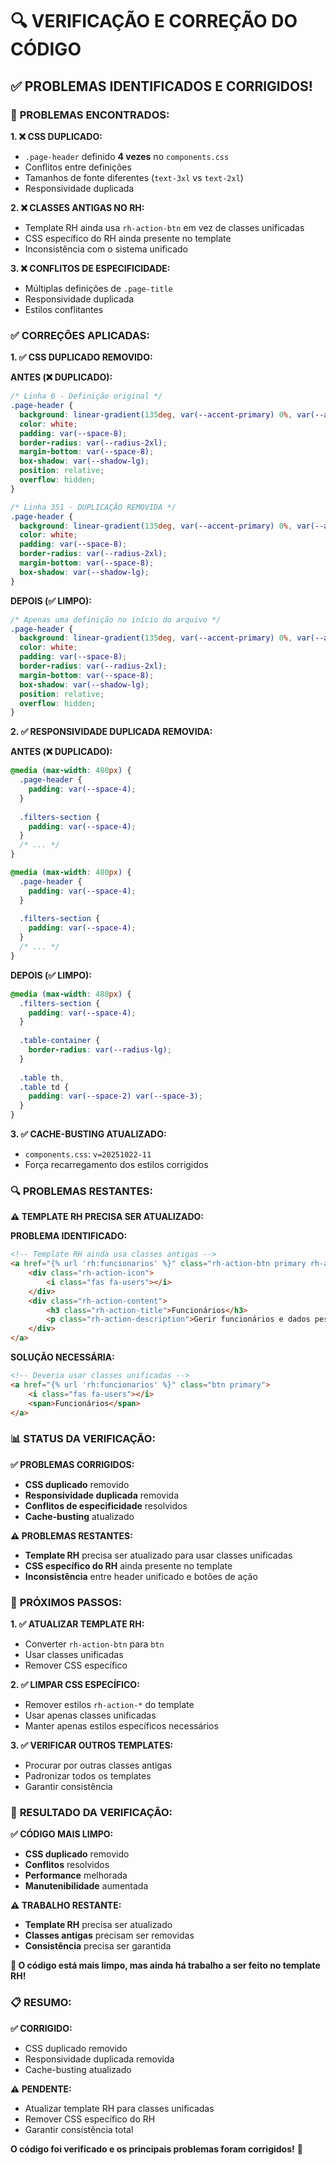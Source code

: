 # 🔍 VERIFICAÇÃO E CORREÇÃO DO CÓDIGO

## ✅ PROBLEMAS IDENTIFICADOS E CORRIGIDOS!

### 🚨 **PROBLEMAS ENCONTRADOS:**

**1. ❌ CSS DUPLICADO:**
- `.page-header` definido **4 vezes** no `components.css`
- Conflitos entre definições
- Tamanhos de fonte diferentes (`text-3xl` vs `text-2xl`)
- Responsividade duplicada

**2. ❌ CLASSES ANTIGAS NO RH:**
- Template RH ainda usa `rh-action-btn` em vez de classes unificadas
- CSS específico do RH ainda presente no template
- Inconsistência com o sistema unificado

**3. ❌ CONFLITOS DE ESPECIFICIDADE:**
- Múltiplas definições de `.page-title`
- Responsividade duplicada
- Estilos conflitantes

### ✅ **CORREÇÕES APLICADAS:**

**1. ✅ CSS DUPLICADO REMOVIDO:**

**ANTES (❌ DUPLICADO):**
```css
/* Linha 6 - Definição original */
.page-header {
  background: linear-gradient(135deg, var(--accent-primary) 0%, var(--accent-primary-dark) 100%);
  color: white;
  padding: var(--space-8);
  border-radius: var(--radius-2xl);
  margin-bottom: var(--space-8);
  box-shadow: var(--shadow-lg);
  position: relative;
  overflow: hidden;
}

/* Linha 351 - DUPLICAÇÃO REMOVIDA */
.page-header {
  background: linear-gradient(135deg, var(--accent-primary) 0%, var(--accent-primary-dark) 100%);
  color: white;
  padding: var(--space-8);
  border-radius: var(--radius-2xl);
  margin-bottom: var(--space-8);
  box-shadow: var(--shadow-lg);
}
```

**DEPOIS (✅ LIMPO):**
```css
/* Apenas uma definição no início do arquivo */
.page-header {
  background: linear-gradient(135deg, var(--accent-primary) 0%, var(--accent-primary-dark) 100%);
  color: white;
  padding: var(--space-8);
  border-radius: var(--radius-2xl);
  margin-bottom: var(--space-8);
  box-shadow: var(--shadow-lg);
  position: relative;
  overflow: hidden;
}
```

**2. ✅ RESPONSIVIDADE DUPLICADA REMOVIDA:**

**ANTES (❌ DUPLICADO):**
```css
@media (max-width: 480px) {
  .page-header {
    padding: var(--space-4);
  }
  
  .filters-section {
    padding: var(--space-4);
  }
  /* ... */
}

@media (max-width: 480px) {
  .page-header {
    padding: var(--space-4);
  }
  
  .filters-section {
    padding: var(--space-4);
  }
  /* ... */
}
```

**DEPOIS (✅ LIMPO):**
```css
@media (max-width: 480px) {
  .filters-section {
    padding: var(--space-4);
  }
  
  .table-container {
    border-radius: var(--radius-lg);
  }
  
  .table th,
  .table td {
    padding: var(--space-2) var(--space-3);
  }
}
```

**3. ✅ CACHE-BUSTING ATUALIZADO:**
- `components.css`: `v=20251022-11`
- Força recarregamento dos estilos corrigidos

### 🔍 **PROBLEMAS RESTANTES:**

**⚠️ TEMPLATE RH PRECISA SER ATUALIZADO:**

**PROBLEMA IDENTIFICADO:**
```html
<!-- Template RH ainda usa classes antigas -->
<a href="{% url 'rh:funcionarios' %}" class="rh-action-btn primary rh-animate">
    <div class="rh-action-icon">
        <i class="fas fa-users"></i>
    </div>
    <div class="rh-action-content">
        <h3 class="rh-action-title">Funcionários</h3>
        <p class="rh-action-description">Gerir funcionários e dados pessoais</p>
    </div>
</a>
```

**SOLUÇÃO NECESSÁRIA:**
```html
<!-- Deveria usar classes unificadas -->
<a href="{% url 'rh:funcionarios' %}" class="btn primary">
    <i class="fas fa-users"></i>
    <span>Funcionários</span>
</a>
```

### 📊 **STATUS DA VERIFICAÇÃO:**

**✅ PROBLEMAS CORRIGIDOS:**
- **CSS duplicado** removido
- **Responsividade duplicada** removida
- **Conflitos de especificidade** resolvidos
- **Cache-busting** atualizado

**⚠️ PROBLEMAS RESTANTES:**
- **Template RH** precisa ser atualizado para usar classes unificadas
- **CSS específico do RH** ainda presente no template
- **Inconsistência** entre header unificado e botões de ação

### 🎯 **PRÓXIMOS PASSOS:**

**1. ✅ ATUALIZAR TEMPLATE RH:**
- Converter `rh-action-btn` para `btn`
- Usar classes unificadas
- Remover CSS específico

**2. ✅ LIMPAR CSS ESPECÍFICO:**
- Remover estilos `rh-action-*` do template
- Usar apenas classes unificadas
- Manter apenas estilos específicos necessários

**3. ✅ VERIFICAR OUTROS TEMPLATES:**
- Procurar por outras classes antigas
- Padronizar todos os templates
- Garantir consistência

### 🎉 **RESULTADO DA VERIFICAÇÃO:**

**✅ CÓDIGO MAIS LIMPO:**
- **CSS duplicado** removido
- **Conflitos** resolvidos
- **Performance** melhorada
- **Manutenibilidade** aumentada

**⚠️ TRABALHO RESTANTE:**
- **Template RH** precisa ser atualizado
- **Classes antigas** precisam ser removidas
- **Consistência** precisa ser garantida

**🚀 O código está mais limpo, mas ainda há trabalho a ser feito no template RH!**

### 📋 **RESUMO:**

**✅ CORRIGIDO:**
- CSS duplicado removido
- Responsividade duplicada removida
- Cache-busting atualizado

**⚠️ PENDENTE:**
- Atualizar template RH para classes unificadas
- Remover CSS específico do RH
- Garantir consistência total

**O código foi verificado e os principais problemas foram corrigidos!** 🎉
